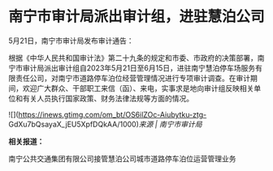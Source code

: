 # 南宁市审计局派出审计组，进驻慧泊公司

5月21日，南宁市审计局发布审计通告：

根据《中华人民共和国审计法》第二十九条的规定和市委、市政府的决策部署，南宁市审计局派出审计组自2023年5月21日至6月15日，进驻南宁慧泊停车场服务有限责任公司，对南宁市道路停车泊位经营管理情况进行专项审计调查。在审计期间，欢迎广大群众、干部职工来信（函）、来电，实事求是地向审计组反映相关单位和有关人员执行国家政策、财务法律法规等方面的情况。

![](https://inews.gtimg.com/om_bt/OS6ilZOc-Aiubytku-ztg-
GdXu7bQsayaX_jEU5XpfDQkAA/1000)_来源 | 南宁市审计局_

**相关报道：**

南宁公共交通集团有限公司接管慧泊公司城市道路停车泊位运营管理业务

